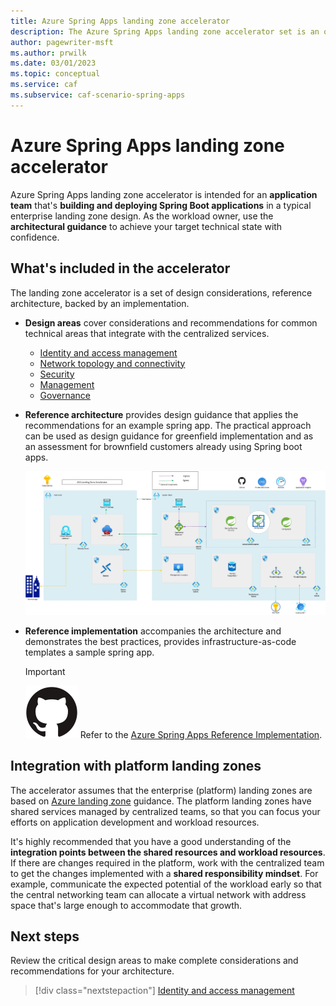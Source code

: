 ```yaml
---
title: Azure Spring Apps landing zone accelerator
description: The Azure Spring Apps landing zone accelerator set is an open-source collection of Terraform templates that you can use to automate the deployment of an environment capable of hosting Azure Spring Apps.
author: pagewriter-msft
ms.author: prwilk
ms.date: 03/01/2023
ms.topic: conceptual
ms.service: caf
ms.subservice: caf-scenario-spring-apps
---
```


# Azure Spring Apps landing zone accelerator

Azure Spring Apps landing zone accelerator is intended for an **application team** that's **building and deploying Spring Boot applications** in a typical enterprise landing zone design. As the workload owner, use the **architectural guidance** to achieve your target technical state with confidence.  

## What's included in the accelerator

The landing zone accelerator is a set of design considerations, reference architecture, backed by an implementation.

- **Design areas** cover considerations and recommendations for common technical areas that integrate with the centralized services.

    - [Identity and access management](./identity-and-access-management.md)
    - [Network topology and connectivity](./network-topology-and-connectivity.md)
    - [Security](./security.md)
    - [Management](./management.md)
    - [Governance](./governance.md)


- **Reference architecture** provides design guidance that applies the recommendations for an example spring app. The practical approach can be used as design guidance for greenfield implementation and as an assessment for brownfield customers already using Spring boot apps.

    [![Diagram that shows Azure App Service landing zone accelerator architecture.](./media/spring-apps-landing-zone-accelerator-architecture.jpg)](./media/spring-apps-landing-zone-accelerator-architecture.jpg#lightbox)

- **Reference implementation** accompanies the architecture and demonstrates the best practices, provides infrastructure-as-code templates a sample spring app.

    > [!IMPORTANT]
    > ![GitHub logo](../../../_images/icons/github.svg) Refer to the [Azure Spring Apps Reference Implementation](https://github.com/Azure/azure-spring-apps-reference-architecture).


## Integration with platform landing zones

The accelerator assumes that the enterprise (platform) landing zones are based on [Azure landing zone](../../../ready/landing-zone/index.md) guidance. The platform landing zones have shared services managed by centralized teams, so that you can focus your efforts on application development and workload resources. 

It's highly recommended that you have a good understanding of the **integration points between the shared resources and workload resources**. If there are changes required in the platform, work with the centralized team to get the changes implemented with a **shared responsibility mindset**. For example, communicate the expected potential of the workload early so that the central networking team can allocate a virtual network with address space that's large enough to accommodate that growth.


## Next steps

Review the critical design areas to make complete considerations and recommendations for your architecture. 

> [!div class="nextstepaction"] 
> [Identity and access management](./identity-and-access-management.md)


